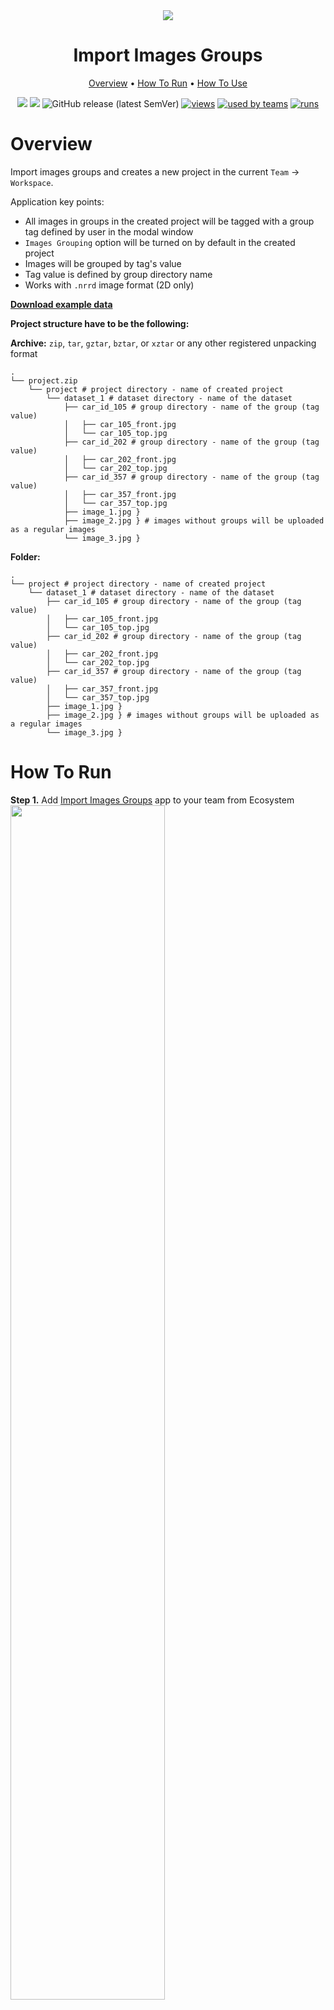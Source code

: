 <div align="center" markdown>
<img src="https://i.imgur.com/HQW7m9F.png"/>

# Import Images Groups

<p align="center">
  <a href="#Overview">Overview</a> •
  <a href="#How-To-Run">How To Run</a> •
  <a href="#How-To-Use">How To Use</a>
</p>
  
[![](https://img.shields.io/badge/supervisely-ecosystem-brightgreen)](https://ecosystem.supervise.ly/apps/supervisely-ecosystem/import-pascal-voc)
[![](https://img.shields.io/badge/slack-chat-green.svg?logo=slack)](https://supervise.ly/slack)
![GitHub release (latest SemVer)](https://img.shields.io/github/v/release/supervisely-ecosystem/import-images-groups)
[![views](https://app.supervise.ly/public/api/v3/ecosystem.counters?repo=supervisely-ecosystem/import-images-groups&counter=views&label=views)](https://supervise.ly)
[![used by teams](https://app.supervise.ly/public/api/v3/ecosystem.counters?repo=supervisely-ecosystem/import-images-groups&counter=downloads&label=used%20by%20teams)](https://supervise.ly)
[![runs](https://app.supervise.ly/public/api/v3/ecosystem.counters?repo=supervisely-ecosystem/import-images-groups&counter=runs&label=runs&123)](https://supervise.ly)

</div>

# Overview
Import images groups and creates a new project in the current `Team` -> `Workspace`.

Application key points:
* All images in groups in the created project will be tagged with a group tag defined by user in the modal window
* `Images Grouping` option will be turned on by default in the created project
* Images will be grouped by tag's value
* Tag value is defined by group directory name
* Works with `.nrrd` image format (2D only)


[**Download example data**](https://github.com/supervisely-ecosystem/import-images-groups/releases/download/v0.0.1/cars_catalog.zip)


**Project structure have to be the following:**

**Archive:**
`zip`, `tar`, `gztar`, `bztar`, or `xztar` or any other registered unpacking format
```text
.
└── project.zip
    └── project # project directory - name of created project
        └── dataset_1 # dataset directory - name of the dataset
            ├── car_id_105 # group directory - name of the group (tag value)
            │   ├── car_105_front.jpg
            │   └── car_105_top.jpg
            ├── car_id_202 # group directory - name of the group (tag value)
            │   ├── car_202_front.jpg
            │   └── car_202_top.jpg
            ├── car_id_357 # group directory - name of the group (tag value)
            │   ├── car_357_front.jpg
            │   └── car_357_top.jpg
            ├── image_1.jpg }
            ├── image_2.jpg } # images without groups will be uploaded as a regular images
            └── image_3.jpg }
```

**Folder:**
```text
.
└── project # project directory - name of created project
    └── dataset_1 # dataset directory - name of the dataset
        ├── car_id_105 # group directory - name of the group (tag value)
        │   ├── car_105_front.jpg
        │   └── car_105_top.jpg
        ├── car_id_202 # group directory - name of the group (tag value)
        │   ├── car_202_front.jpg
        │   └── car_202_top.jpg
        ├── car_id_357 # group directory - name of the group (tag value)
        │   ├── car_357_front.jpg
        │   └── car_357_top.jpg
        ├── image_1.jpg }
        ├── image_2.jpg } # images without groups will be uploaded as a regular images
        └── image_3.jpg }
```

# How To Run 
**Step 1.** Add [Import Images Groups](https://ecosystem.supervise.ly/apps/import-images-groups) app to your team from Ecosystem
<img data-key="sly-module-link" data-module-slug="supervisely-ecosystem/import-images-groups" src="https://i.imgur.com/wAiE0ld.png" width="70%"/>

**Step 2.** Run app from `Team` -> `Files` page.
<img src="https://i.imgur.com/Y0dTDzC.png"/>


**Step 3.** Define group tag name in modal window.
<img src="https://i.imgur.com/oMCsnvK.png" width="70%"/>

**Step 4.** Once app is started, new task will appear in workspace tasks. Wait for the app to process your data.

# How To Use
**Step 1.** Open imported project.
<img src="https://i.imgur.com/oAPlnmq.png"/>

**Step 2.** Open dataset using new image annotator.
<img src="https://i.imgur.com/sSCtInH.png"/>

**Step 3.** To display single images switch off `Images Grouping` setting.

<img src="https://github.com/supervisely-ecosystem/import-images-groups/releases/download/v0.0.2/enabled-disabled.gif"/>
